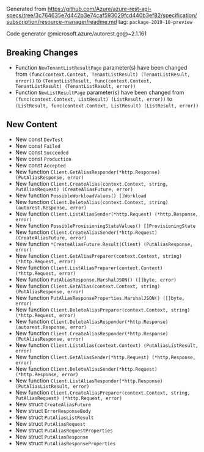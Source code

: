 Generated from https://github.com/Azure/azure-rest-api-specs/tree/3c764635e7d442b3e74caf593029fcd440b3ef82/specification/subscription/resource-manager/readme.md tag: `package-2019-10-preview`

Code generator @microsoft.azure/autorest.go@~2.1.161

## Breaking Changes

- Function `NewTenantListResultPage` parameter(s) have been changed from `(func(context.Context, TenantListResult) (TenantListResult, error))` to `(TenantListResult, func(context.Context, TenantListResult) (TenantListResult, error))`
- Function `NewListResultPage` parameter(s) have been changed from `(func(context.Context, ListResult) (ListResult, error))` to `(ListResult, func(context.Context, ListResult) (ListResult, error))`

## New Content

- New const `DevTest`
- New const `Failed`
- New const `Succeeded`
- New const `Production`
- New const `Accepted`
- New function `Client.GetAliasResponder(*http.Response) (PutAliasResponse, error)`
- New function `Client.CreateAlias(context.Context, string, PutAliasRequest) (CreateAliasFuture, error)`
- New function `PossibleWorkloadValues() []Workload`
- New function `Client.DeleteAlias(context.Context, string) (autorest.Response, error)`
- New function `Client.ListAliasSender(*http.Request) (*http.Response, error)`
- New function `PossibleProvisioningStateValues() []ProvisioningState`
- New function `Client.CreateAliasSender(*http.Request) (CreateAliasFuture, error)`
- New function `*CreateAliasFuture.Result(Client) (PutAliasResponse, error)`
- New function `Client.GetAliasPreparer(context.Context, string) (*http.Request, error)`
- New function `Client.ListAliasPreparer(context.Context) (*http.Request, error)`
- New function `PutAliasResponse.MarshalJSON() ([]byte, error)`
- New function `Client.GetAlias(context.Context, string) (PutAliasResponse, error)`
- New function `PutAliasResponseProperties.MarshalJSON() ([]byte, error)`
- New function `Client.DeleteAliasPreparer(context.Context, string) (*http.Request, error)`
- New function `Client.DeleteAliasResponder(*http.Response) (autorest.Response, error)`
- New function `Client.CreateAliasResponder(*http.Response) (PutAliasResponse, error)`
- New function `Client.ListAlias(context.Context) (PutAliasListResult, error)`
- New function `Client.GetAliasSender(*http.Request) (*http.Response, error)`
- New function `Client.DeleteAliasSender(*http.Request) (*http.Response, error)`
- New function `Client.ListAliasResponder(*http.Response) (PutAliasListResult, error)`
- New function `Client.CreateAliasPreparer(context.Context, string, PutAliasRequest) (*http.Request, error)`
- New struct `CreateAliasFuture`
- New struct `ErrorResponseBody`
- New struct `PutAliasListResult`
- New struct `PutAliasRequest`
- New struct `PutAliasRequestProperties`
- New struct `PutAliasResponse`
- New struct `PutAliasResponseProperties`
